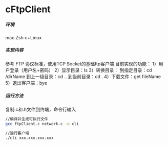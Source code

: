 # cFtpClient

##### 环境
mac Zsh
c+Linux

##### 实现内容
参考 FTP 协议标准，使用TCP Socket的基础ftp客户端
目前实现的功能：
1）用户登录（用户名+密码）
2）显示目录：ls
3）转换目录：
  到指定目录：cd /dirName
  到上一级目录：cd ..
  到当前目录：cd .
4）下载文件：get fileName
5）退出客户端：bye


##### 运行方法
复制.c和.h文件到终端，命令行输入
```bash
//编译并生成可执行文件
gcc ftpClient.c network.c -o cli

//运行客户端
./cli xxx.xxx.xxx.xxx
```
